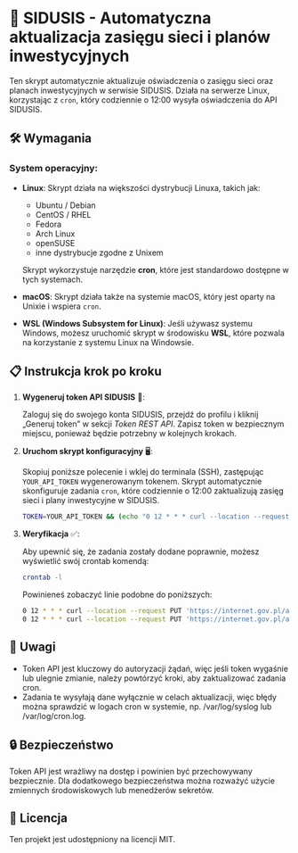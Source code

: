 # 🚀 SIDUSIS - Automatyczna aktualizacja zasięgu sieci i planów inwestycyjnych

Ten skrypt automatycznie aktualizuje oświadczenia o zasięgu sieci oraz planach inwestycyjnych w serwisie SIDUSIS. Działa na serwerze Linux, korzystając z `cron`, który codziennie o 12:00 wysyła oświadczenia do API SIDUSIS.

## 🛠️ Wymagania

### System operacyjny:
- **Linux**: Skrypt działa na większości dystrybucji Linuxa, takich jak:
  - Ubuntu / Debian
  - CentOS / RHEL
  - Fedora
  - Arch Linux
  - openSUSE
  - inne dystrybucje zgodne z Unixem
  
  Skrypt wykorzystuje narzędzie **cron**, które jest standardowo dostępne w tych systemach.

- **macOS**: Skrypt działa także na systemie macOS, który jest oparty na Unixie i wspiera `cron`.

- **WSL (Windows Subsystem for Linux)**: Jeśli używasz systemu Windows, możesz uruchomić skrypt w środowisku **WSL**, które pozwala na korzystanie z systemu Linux na Windowsie.

## 📋 Instrukcja krok po kroku

1. **Wygeneruj token API SIDUSIS** 🔐:

   Zaloguj się do swojego konta SIDUSIS, przejdź do profilu i kliknij „Generuj token” w sekcji *Token REST API*. Zapisz token w bezpiecznym miejscu, ponieważ będzie potrzebny w kolejnych krokach.

2. **Uruchom skrypt konfiguracyjny** 🖥️:

   Skopiuj poniższe polecenie i wklej do terminala (SSH), zastępując `YOUR_API_TOKEN` wygenerowanym tokenem. Skrypt automatycznie skonfiguruje zadania `cron`, które codziennie o 12:00 zaktualizują zasięg sieci i plany inwestycyjne w SIDUSIS.

   ```bash
   TOKEN=YOUR_API_TOKEN && (echo "0 12 * * * curl --location --request PUT 'https://internet.gov.pl/api/statement/' --header 'Accept: application/json' --header 'Content-Type: application/json' --header 'Authorization: Token $TOKEN' --data '{\"are_up_to_date\": true}' >/dev/null 2>&1"; echo "0 12 * * * curl --location --request PUT 'https://internet.gov.pl/api/statement/investment_plans/' --header 'Accept: application/json' --header 'Content-Type: application/json' --header 'Authorization: Token $TOKEN' --data '{\"are_up_to_date\": true}' >/dev/null 2>&1") | crontab -

3. **Weryfikacja** ✅:

   Aby upewnić się, że zadania zostały dodane poprawnie, możesz wyświetlić swój crontab komendą:
   
   ```bash
   crontab -l
   ```
   
   Powinieneś zobaczyć linie podobne do poniższych:
   
   ```bash
   0 12 * * * curl --location --request PUT 'https://internet.gov.pl/api/statement/' --header 'Accept: application/json' --header 'Content-Type: application/json' --header 'Authorization: Token YOUR_API_TOKEN' --data '{"are_up_to_date": true}' >/dev/null 2>&1
   0 12 * * * curl --location --request PUT 'https://internet.gov.pl/api/statement/investment_plans/' --header 'Accept: application/json' --header 'Content-Type: application/json' --header 'Authorization: Token YOUR_API_TOKEN' --data '{"are_up_to_date": true}' >/dev/null 2>&1


## 📝 Uwagi
  * Token API jest kluczowy do autoryzacji żądań, więc jeśli token wygaśnie lub ulegnie zmianie, należy powtórzyć kroki, aby zaktualizować zadania cron.
  * Zadania te wysyłają dane wyłącznie w celach aktualizacji, więc błędy można sprawdzić w logach cron w systemie, np. /var/log/syslog lub /var/log/cron.log.

## 🔒 Bezpieczeństwo


Token API jest wrażliwy na dostęp i powinien być przechowywany bezpiecznie. Dla dodatkowego bezpieczeństwa można rozważyć użycie zmiennych środowiskowych lub menedżerów sekretów.

## 📄 Licencja

Ten projekt jest udostępniony na licencji MIT.
